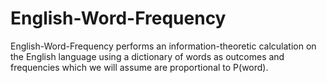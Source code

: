 # English-Word-Frequency
English-Word-Frequency performs an information-theoretic calculation on the English language using a dictionary of words as outcomes and frequencies which we will assume are proportional to P(word).
